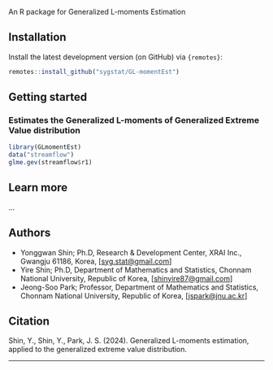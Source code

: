 
<!-- README.md is generated from README.Rmd. Please edit that file -->

An R package for Generalized L-moments Estimation

## Installation

Install the latest development version (on GitHub) via `{remotes}`:

``` r
remotes::install_github("sygstat/GL-momentEst")
```

## Getting started

### Estimates the Generalized L-moments of Generalized Extreme Value distribution

``` r
library(GLmomentEst)
data("streamflow")
glme.gev(streamflow$r1)
```

## Learn more

...

## Authors

- Yonggwan Shin; Ph.D, Research & Development Center, XRAI Inc., Gwangju 61186, Korea, [syg.stat@gmail.com]
- Yire Shin; Ph.D, Department of Mathematics and Statistics, Chonnam National University, Republic of Korea, [shinyire87@gmail.com]
- Jeong-Soo Park; Professor, Department of Mathematics and Statistics, Chonnam National University, Republic of Korea, [jspark@jnu.ac.kr]

## Citation

Shin, Y., Shin, Y., Park, J. S. (2024). Generalized L-moments estimation, applied to the generalized extreme value distribution. 


-----
